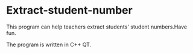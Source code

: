 # Extract-student-number
This program can help teachers extract students' student numbers.Have fun.

The program is written in C++ QT.
